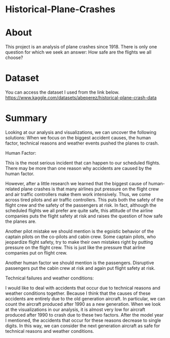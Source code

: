 # Historical-Plane-Crashes

# About

This project is an analysis of plane crashes since 1918. There is only one question for which we seek an answer: How safe are the flights we all choose?

# Dataset 

You can access the dataset I used from the link below.
https://www.kaggle.com/datasets/abeperez/historical-plane-crash-data

# Summary

Looking at our analysis and visualizations, we can uncover the following solutions: When we focus on the biggest accident causes, the human factor, technical reasons and weather events pushed the planes to crash.


Human Factor:


This is the most serious incident that can happen to our scheduled flights. There may be more than one reason why accidents are caused by the human factor.

However, after a little research we learned that the biggest cause of human-related plane crashes is that many airlines put pressure on the flight crew and air traffic controllers make them work intensively. Thus, we come across tired pilots and air traffic controllers. This puts both the safety of the flight crew and the safety of the passengers at risk. In fact, although the scheduled flights we all prefer are quite safe, this attitude of the airline companies puts the flight safety at risk and raises the question of how safe the planes are.

Another pilot mistake we should mention is the egoistic behavior of the captain pilots on the co-pilots and cabin crew. Some captain pilots, who jeopardize flight safety, try to make their own mistakes right by putting pressure on the flight crew. This is just like the pressure that airline companies put on flight crew.

Another human factor we should mention is the passengers. Disruptive passengers put the cabin crew at risk and again put flight safety at risk.


Technical failures and weather conditions:


I would like to deal with accidents that occur due to technical reasons and weather conditions together. Because I think that the causes of these accidents are entirely due to the old generation aircraft. In particular, we can count the aircraft produced after 1990 as a new generation. When we look at the visualizations in our analysis, it is almost very low for aircraft produced after 1990 to crash due to these two factors. After the model year I mentioned, the accidents that occur for these reasons decrease to single digits. In this way, we can consider the next generation aircraft as safe for technical reasons and weather conditions.
